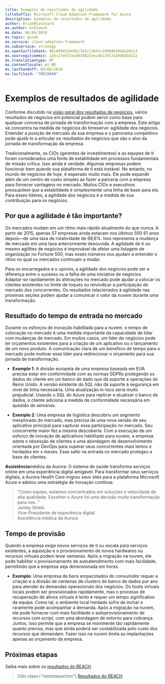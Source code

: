 ```yaml
---
title: Exemplos de resultados de agilidade
titleSuffix: Microsoft Cloud Adoption Framework for Azure
description: Exemplos de resultados de agilidade
author: BrianBlanchard
ms.author: brblanch
ms.date: 04/04/2019
ms.topic: guide
ms.service: cloud-adoption-framework
ms.subservice: strategy
ms.openlocfilehash: 86cd69933eb91c7b2cc3654c2990db58a8a261c3
ms.sourcegitcommit: a26c27ed72ac89198231ec4b11917a20d03bd222
ms.translationtype: MT
ms.contentlocale: pt-BR
ms.lasthandoff: 09/06/2019
ms.locfileid: "70819940"
---
```

# <a name="examples-of-agility-outcomes"></a>Exemplos de resultados de agilidade

Conforme discutido na [visão geral dos resultados de negócios](./index.md), vários resultados de negócios em potencial podem servir como base para qualquer conversa de jornada de transformação com a empresa. Este artigo se concentra na medida de negócios do timeserve: agilidade dos negócios. Entender a posição de mercado da sua empresa e o panorama competitivo pode ajudá-lo a articular os resultados de negócios que são o alvo da jornada de transformação da empresa.

Tradicionalmente, os CIOs (gerentes de investimentos) e as equipes de ti foram considerados uma fonte de estabilidade em processos fundamentais de missão crítica. Isso ainda é verdade. Algumas empresas podem funcionar bem quando sua plataforma de ti está instável. No entanto, no mundo de negócios de hoje, é esperado muito mais. Ele pode expandir além de um centro de custo simples ao fazer a parceria com a empresa para fornecer vantagens no mercado. Muitos CIOs e executivos pressupõem que a estabilidade é simplesmente uma linha de base para ela. Para esses líderes, a agilidade dos negócios é a medida de sua contribuição para os negócios.

<!-- markdownlint-disable MD026 -->

## <a name="why-is-agility-so-important"></a>Por que a agilidade é tão importante?

Os mercados mudam em um ritmo mais rápido atualmente do que nunca. A partir de 2015, apenas 57 empresas ainda estavam nos últimos 500 61 anos depois&mdash;de uma taxa de rotatividade de 88,6%. Isso representa a mudança de mercado em uma taxa anteriormente desouvida. A agilidade de ti ou mesmo agilities de negócios é improvável de afetar uma listagem de organização no Fortune 500, mas esses números nos ajudam a entender o ritmo no qual os mercados continuam a mudar.

Para os encarregados e o upicios, a agilidade dos negócios pode ser a diferença entre o sucesso ou a falha de uma iniciativa de negócios. Adaptar-se rapidamente às alterações no mercado pode ajudar a colocar os clientes existentes no limite de toques ou reivindicar a participação de mercado dos concorrentes. Os resultados relacionados à agilidade nas próximas seções podem ajudar a comunicar o valor da nuvem durante uma transformação.

## <a name="time-to-market-outcome"></a>Resultado do tempo de entrada no mercado

Durante os esforços de inovação habilitada para a nuvem, o tempo de colocação no mercado é uma medida importante da capacidade de lidar com mudanças de mercado. Em muitos casos, um líder de negócios pode ter orçamentos existentes para a criação de um aplicativo ou o lançamento de um novo produto. A comunicação clara de um benefício de tempo para o mercado pode motivar esse líder para redirecionar o orçamento para sua jornada de transformação.

- **Exemplo 1**: A divisão européia de uma empresa baseada em EUA precisa estar em conformidade com as normas GDPRs protegendo os dados do cliente em um banco de dado que dá suporte a operações do Reino Unido. A versão existente do SQL não dá suporte à segurança em nível de linha necessária. Uma atualização in-loco seria muito prejudicial. Usando o SQL do Azure para replicar e atualizar o banco de dados, o cliente adiciona a medida de conformidade necessária em questão de semanas.

- **Exemplo 2**: Uma empresa de logística descobriu um segmento inexplorado do mercado, mas precisa de uma nova versão de seu aplicativo principal para capturar essa participação no mercado. Seu concorrente maior fez a mesma descoberta. Com a execução de um esforço de inovação de aplicativos habilitado para nuvem, a empresa adota o obsessão de clientes e uma abordagem de desenvolvimento orientada por DevOps para superar seus concorrentes mais lentos e herdados em _x_ meses. Esse salto na entrada no mercado protegeu a base de clientes.

**Assistência**médica da Aurora: O sistema de saúde transforma serviços online em uma experiência digital amigável. Para transformar seus serviços digitais, a Aurora Health Care migrou seus sites para a plataforma Microsoft Azure e adotou uma estratégia de inovação contínua.

> "Como equipe, estamos concentrados em soluções e velocidade de alta qualidade. Escolher o Azure foi uma decisão muito transformação para nós. "  
> Jamey Shiels  
> Vice-Presidente de experiência digital  
> Assistência médica da Aurora

## <a name="provision-time"></a>Tempo de provisão

Quando a empresa exige novos serviços de ti ou escala para serviços existentes, a aquisição e o provisionamento de novos hardwares ou recursos virtuais podem levar semanas. Após a migração na nuvem, ele pode habilitar o provisionamento de autoatendimento com mais facilidade, permitindo que a empresa seja dimensionada em horas.

- **Exemplo**: Uma empresa de bens empacotados do consumidor requer a criação e a divisão de centenas de clusters de banco de dados por ano para atender às demandas operacionais dos negócios. Os hosts virtuais locais podem ser provisionados rapidamente, mas o processo de recuperação de ativos virtuais é lento e requer um tempo significativo da equipe. Como tal, o ambiente local herdado sofre de inchar e raramente pode acompanhar a demanda. Após a migração na nuvem, ele pode fornecer com mais facilidade o autoprovisionamento de recursos com script, com uma abordagem de estorno para cobrança. Juntos, isso permite que a empresa se movimente tão rapidamente quanto precisa, mas que ainda poderá ser contabilizada pelo custo dos recursos que demandam. Fazer isso na nuvem limita as implantações apenas ao orçamento da empresa.

## <a name="next-steps"></a>Próximas etapas

Saiba mais sobre os [resultados do REACH](./reach-outcomes.md).

> [!div class="nextstepaction"]
> [Resultados do REACH](./reach-outcomes.md)

